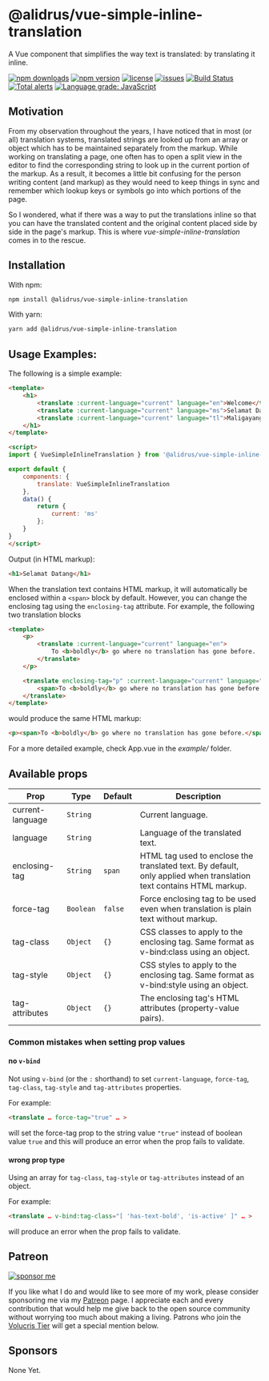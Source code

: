 # @alidrus/vue-simple-inline-translation

A Vue component that simplifies the way text is translated: by translating it inline.

[![npm downloads](https://img.shields.io/npm/dt/@alidrus/vue-simple-inline-translation.svg?colorB=green&label=downloads&style=flat)](https://www.npmjs.com/package/@alidrus/vue-simple-inline-translation)
[![npm version](https://img.shields.io/npm/v/@alidrus/vue-simple-inline-translation.svg?style=flat)](https://www.npmjs.com/package/@alidrus/vue-simple-inline-translation)
[![license](https://img.shields.io/github/license/alidrus/vue-simple-inline-translation.svg?style=flat)](https://tldrlegal.com/license/mit-license)
[![issues](https://img.shields.io/github/issues/alidrus/vue-simple-inline-translation.svg?style=flat)](https://github.com/alidrus/vue-simple-inline-translation/issues)
[![Build Status](https://travis-ci.org/alidrus/vue-simple-inline-translation.svg?branch=master)](https://travis-ci.org/alidrus/vue-simple-inline-translation)
[![Total alerts](https://img.shields.io/lgtm/alerts/g/alidrus/vue-simple-inline-translation.svg?logo=lgtm&logoWidth=18)](https://lgtm.com/projects/g/alidrus/vue-simple-inline-translation/alerts/)
[![Language grade: JavaScript](https://img.shields.io/lgtm/grade/javascript/g/alidrus/vue-simple-inline-translation.svg?logo=lgtm&logoWidth=18)](https://lgtm.com/projects/g/alidrus/vue-simple-inline-translation/context:javascript)

## Motivation

From my observation throughout the years, I have noticed that in most (or all)
translation systems, translated strings are looked up from an array or object
which has to be maintained separately from the markup. While working on
translating a page, one often has to open a split view in the editor to find
the corresponding string to look up in the current portion of the markup. As a
result, it becomes a little bit confusing for the person writing content (and
markup) as they would need to keep things in sync and remember which lookup
keys or symbols go into which portions of the page.

So I wondered, what if there was a way to put the translations inline so that
you can have the translated content and the original content placed side by
side in the page's markup. This is where *vue-simple-inline-translation* comes
in to the rescue.

## Installation

With npm:
```bash
npm install @alidrus/vue-simple-inline-translation
```

With yarn:
```bash
yarn add @alidrus/vue-simple-inline-translation
```

## Usage Examples:

The following is a simple example:
```HTML
<template>
    <h1>
        <translate :current-language="current" language="en">Welcome</translate>
        <translate :current-language="current" language="ms">Selamat Datang</translate>
        <translate :current-language="current" language="tl">Maligayang Pagdating</translate>
    </h1>
</template>

<script>
import { VueSimpleInlineTranslation } from '@alidrus/vue-simple-inline-translation';

export default {
    components: {
        translate: VueSimpleInlineTranslation
    },
    data() {
        return {
            current: 'ms'
        };
    }
}
</script>
```

Output (in HTML markup):
```HTML
<h1>Selamat Datang</h1>
```

When the translation text contains HTML markup, it will automatically be
enclosed within a `<span>` block by default. However, you can change the
enclosing tag using the `enclosing-tag` attribute. For example, the following
two translation blocks
```HTML
<template>
    <p>
        <translate :current-language="current" language="en">
            To <b>boldly</b> go where no translation has gone before.
        </translate>
    </p>

    <translate enclosing-tag="p" :current-language="current" language="en">
        <span>To <b>boldly</b> go where no translation has gone before.</span>
    </translate>
</template>
```
would produce the same HTML markup:
```HTML
<p><span>To <b>boldly</b> go where no translation has gone before.</span></p>
```

For a more detailed example, check App.vue in the *example/* folder.

## Available props

| Prop             | Type      | Default | Description                                                                                                        |
| ---------------- | --------- | ------- | ------------------------------------------------------------------------------------------------------------------ |
| current-language | `String`  |         | Current language.                                                                                                  |
| language         | `String`  |         | Language of the translated text.                                                                                   |
| enclosing-tag    | `String`  | `span`  | HTML tag used to enclose the translated text. By default, only applied when translation text contains HTML markup. |
| force-tag        | `Boolean` | `false` | Force enclosing tag to be used even when translation is plain text without markup.                                 |
| tag-class        | `Object`  | `{}`    | CSS classes to apply to the enclosing tag. Same format as v-bind:class using an object.                            |
| tag-style        | `Object`  | `{}`    | CSS styles to apply to the enclosing tag. Same format as v-bind:style using an object.                             |
| tag-attributes   | `Object`  | `{}`    | The enclosing tag's HTML attributes (property-value pairs).                                                        |

### Common mistakes when setting prop values

#### no `v-bind`
Not using `v-bind` (or the `:` shorthand) to set `current-language`,
`force-tag`, `tag-class`, `tag-style` and `tag-attributes` properties.

For example:
```HTML
<translate … force-tag="true" … >
```
will set the force-tag prop to the string value `"true"` instead of boolean
value `true` and this will produce an error when the prop fails to validate.

#### wrong prop type
Using an array for `tag-class`, `tag-style` or `tag-attributes` instead of an object.

For example:
```HTML
<translate … v-bind:tag-class="[ 'has-text-bold', 'is-active' ]" … >
```
will produce an error when the prop fails to validate.

## Patreon

[![sponsor me](https://img.shields.io/badge/sponsor%20me-via%20patreon-yellow.svg)](https://www.patreon.com/alidrus)

If you like what I do and would like to see more of my work, please consider
sponsoring me via my [Patreon](https://www.patreon.com/alidrus) page. I
appreciate each and every contribution that would help me give back to the open
source community without worrying too much about making a living. Patrons who
join the
[Volucris Tier](https://www.patreon.com/join/alidrus/checkout?rid=3324251) will
get a special mention below.

## Sponsors

None Yet.

